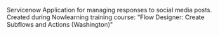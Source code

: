 Servicenow Application for managing responses to social media posts. 
Created during Nowlearning training course: "Flow Designer: Create Subflows and Actions (Washington)"
